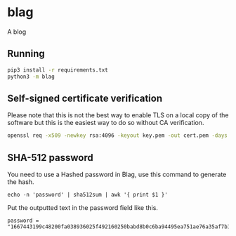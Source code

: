 # blag
A blog

## Running

```sh
pip3 install -r requirements.txt
python3 -m blag
```

## Self-signed certificate verification

Please note that this is not the best way to enable TLS on a local copy of the
software but this is the easiest way to do so without CA verification.

```sh
openssl req -x509 -newkey rsa:4096 -keyout key.pem -out cert.pem -days 365
```

## SHA-512 password

You need to use a Hashed password in Blag, use this command to generate the hash.
```
echo -n 'password' | sha512sum | awk '{ print $1 }'
```

Put the outputted text in the password field like this.
```
password = "1667443199c48200fa038936025f492160250babd8b0c6ba94495ea751ae76a35af7b193d5c41fcb37f487f69046c005d751e7039c0f02f1197a25c4c987c0b2"
```
